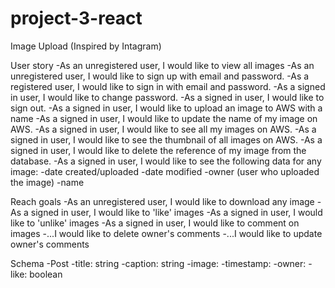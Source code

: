 # project-3-react
Image Upload (Inspired by Intagram)

User story
-As an unregistered user, I would like to view all images
-As an unregistered user, I would like to sign up with email and password.
-As a registered user, I would like to sign in with email and password.
-As a signed in user, I would like to change password.
-As a signed in user, I would like to sign out.
-As a signed in user, I would like to upload an image to AWS with a name
-As a signed in user, I would like to update the name of my image on AWS.
-As a signed in user, I would like to see all my images on AWS.
-As a signed in user, I would like to see the thumbnail of all images on AWS.
-As a signed in user, I would like to delete the reference of my image from the database.
-As a signed in user, I would like to see the following data for any image:
    -date created/uploaded
    -date modified
    -owner (user who uploaded the image)
    -name


Reach goals
-As an unregistered user, I would like to download any image
-As a signed in user, I would like to 'like' images
-As a signed in user, I would like to 'unlike' images
-As a signed in user, I would like to comment on images
    -...I would like to delete owner's comments
    -...I would like to update owner's comments

Schema
    -Post
        -title: string
        -caption: string
        -image: 
        -timestamp:
        -owner:
        -like: boolean


